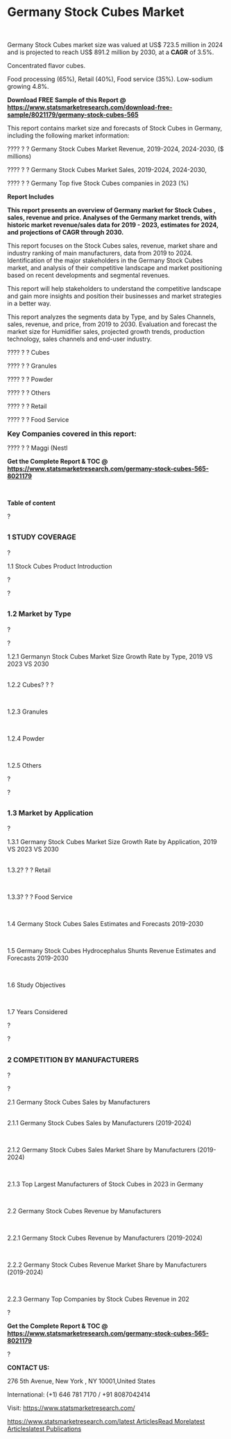 <h1>Germany Stock Cubes Market</h1><br/><p>Germany Stock Cubes market size was valued at US$ 723.5 million in 2024 and is projected to reach US$ 891.2 million by 2030, at a <strong>CAGR</strong> of 3.5%.</p>
 
 
 
 <p>Concentrated flavor cubes.</p>
 
 
 
 <p>Food processing (65%), Retail (40%), Food service (35%). Low-sodium growing 4.8%.</p>
 
 
 
 <p><strong>Download FREE Sample of this Report @ <a href="https://www.statsmarketresearch.com/download-free-sample/8021179/germany-stock-cubes-565">https://www.statsmarketresearch.com/download-free-sample/8021179/germany-stock-cubes-565</a></strong></p>
 
 
 
 <p>This report contains market size and forecasts of Stock Cubes in Germany, including the following market information:</p>
 
 
 
 <p>???? ? ? Germany Stock Cubes Market Revenue, 2019-2024, 2024-2030, ($ millions)</p>
 
 
 
 <p>???? ? ? Germany Stock Cubes Market Sales, 2019-2024, 2024-2030,</p>
 
 
 
 <p>???? ? ? Germany Top five Stock Cubes companies in 2023 (%)</p>
 
 
 
 <p><strong>Report Includes</strong></p>
 
 
 
 <p><strong>This report presents an overview of Germany market for Stock Cubes , sales, revenue and price. Analyses of the Germany market trends, with historic market revenue/sales data for 2019 - 2023, estimates for 2024, and projections of <strong>CAGR</strong> through 2030.</strong></p>
 
 
 
 <p>This report focuses on the Stock Cubes sales, revenue, market share and industry ranking of main manufacturers, data from 2019 to 2024. Identification of the major stakeholders in the Germany Stock Cubes market, and analysis of their competitive landscape and market positioning based on recent developments and segmental revenues.</p>
 
 
 
 <p>This report will help stakeholders to understand the competitive landscape and gain more insights and position their businesses and market strategies in a better way.</p>
 
 
 
 <p>This report analyzes the segments data by Type, and by Sales Channels, sales, revenue, and price, from 2019 to 2030. Evaluation and forecast the market size for Humidifier sales, projected growth trends, production technology, sales channels and end-user industry.</p>
 
 
 
 <p>???? ? ? Cubes</p>
 
 
 
 <p>???? ? ? Granules</p>
 
 
 
 <p>???? ? ? Powder</p>
 
 
 
 <p>???? ? ? Others</p>
 
 
 
 <p>???? ? ? Retail</p>
 
 
 
 <p>???? ? ? Food Service</p>
 
 
 
 <p><span style="font-size:16px"><strong>Key Companies covered in this report:</strong></span></p>
 
 
 
 <p>???? ? ? Maggi (Nestl</p>
 
 
 
 <div><b>Get the Complete Report & TOC @ <a href="https://www.statsmarketresearch.com/germany-stock-cubes-565-8021179">https://www.statsmarketresearch.com/germany-stock-cubes-565-8021179</a></b></div>
 
 
 
 <p><br />
 
 <b>Table of content</b></p>
 
 
 
 <p>? </p>
 
 
 
 <h2><span style="font-size:16px"><strong>1 STUDY COVERAGE</strong></span></h2>
 
 
 
 <p>? </p>
 
 
 
 <p>1.1 Stock Cubes Product Introduction</p>
 
 
 
 <p>? </p>
 
 
 
 <p>? </p>
 
 
 
 <h2><span style="font-size:16px"><strong>1.2 Market by Type</strong></span></h2>
 
 
 
 <p>? </p>
 
 
 
 <p>? </p>
 
 
 
 <p>1.2.1 Germanyn Stock Cubes Market Size Growth Rate by Type, 2019 VS 2023 VS 2030<br />
 
 <br />
 
 1.2.2 Cubes? ? ? <br />
 
 <br />
 
 1.2.3 Granules<br />
 
 <br />
 
 1.2.4 Powder<br />
 
 <br />
 
 1.2.5 Others<br />
 
 ? </p>
 
 
 
 <p>? </p>
 
 
 
 <h2><span style="font-size:16px"><strong>1.3 Market by Application</strong></span></h2>
 
 
 
 <p>? </p>
 
 
 
 <p>1.3.1 Germany Stock Cubes Market Size Growth Rate by Application, 2019 VS 2023 VS 2030<br />
 
 <br />
 
 1.3.2? ? ? Retail<br />
 
 <br />
 
 1.3.3? ? ? Food Service<br />
 
 <br />
 
 1.4 Germany Stock Cubes Sales Estimates and Forecasts 2019-2030<br />
 
 <br />
 
 1.5 Germany Stock Cubes Hydrocephalus Shunts Revenue Estimates and Forecasts 2019-2030<br />
 
 <br />
 
 1.6 Study Objectives<br />
 
 <br />
 
 1.7 Years Considered</p>
 
 
 
 <p>? </p>
 
 
 
 <p>? </p>
 
 
 
 <h2><span style="font-size:16px"><strong>2 COMPETITION BY MANUFACTURERS</strong></span></h2>
 
 
 
 <p>? </p>
 
 
 
 <p>? </p>
 
 
 
 <p>2.1 Germany Stock Cubes Sales by Manufacturers<br />
 
 <br />
 
 2.1.1 Germany Stock Cubes Sales by Manufacturers (2019-2024)<br />
 
 <br />
 
 2.1.2 Germany Stock Cubes Sales Market Share by Manufacturers (2019-2024)<br />
 
 <br />
 
 2.1.3 Top Largest Manufacturers of Stock Cubes in 2023 in Germany<br />
 
 <br />
 
 2.2 Germany Stock Cubes Revenue by Manufacturers<br />
 
 <br />
 
 2.2.1 Germany Stock Cubes Revenue by Manufacturers (2019-2024)<br />
 
 <br />
 
 2.2.2 Germany Stock Cubes Revenue Market Share by Manufacturers (2019-2024)<br />
 
 <br />
 
 2.2.3 Germany Top Companies by Stock Cubes Revenue in 202</p>
 
 
 
 <p>? </p>
 
 
 
 <div><b>Get the Complete Report & TOC @ <a href="https://www.statsmarketresearch.com/germany-stock-cubes-565-8021179">https://www.statsmarketresearch.com/germany-stock-cubes-565-8021179</a></b></div>
 
 
 
 <p>? </p>
 
 
 
 <p><b>CONTACT US:</b><br />
 
 276 5th Avenue, New York , NY 10001,United States<br />
 
 International: (+1) 646 781 7170 / +91 8087042414<br />
 
 Visit: <a href="https://www.statsmarketresearch.com/">https://www.statsmarketresearch.com/</a><br />
 
 <a href="https://gyeongbokgung.com">https://www.statsmarketresearch.com/</a><a href="https://hallyeomaritime.com">latest Articles</a><a href="https://jingwansa.com">Read More</a><a href="https://nguoiviet.jp/">latest Articles</a><a href="https://www.intelmarketresearch.com/">latest Publications</a></p>